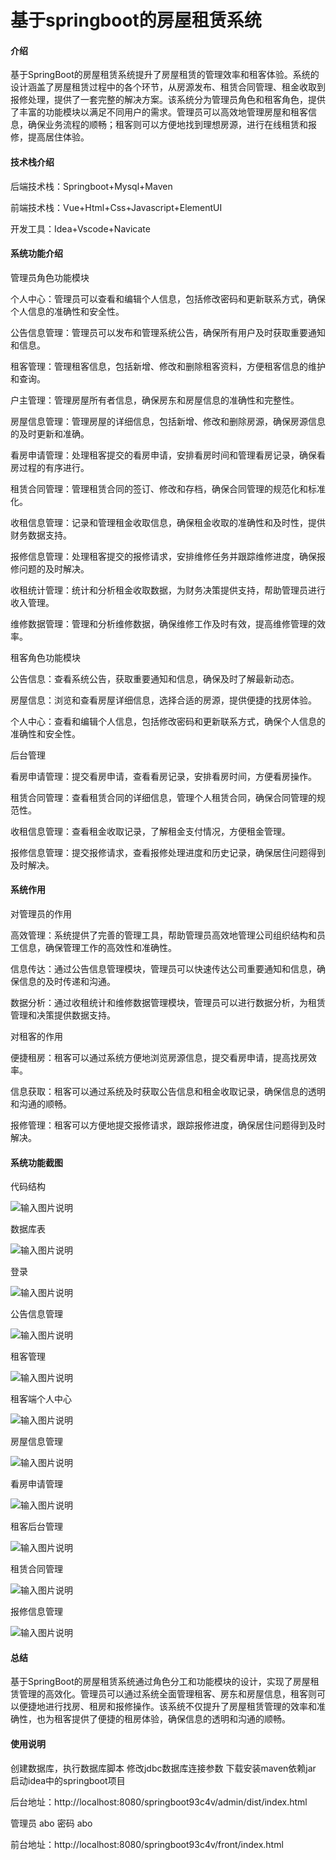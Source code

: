 # 基于springboot的房屋租赁系统

#### 介绍

基于SpringBoot的房屋租赁系统提升了房屋租赁的管理效率和租客体验。系统的设计涵盖了房屋租赁过程中的各个环节，从房源发布、租赁合同管理、租金收取到报修处理，提供了一套完整的解决方案。该系统分为管理员角色和租客角色，提供了丰富的功能模块以满足不同用户的需求。管理员可以高效地管理房屋和租客信息，确保业务流程的顺畅；租客则可以方便地找到理想房源，进行在线租赁和报修，提高居住体验。

#### 技术栈介绍

后端技术栈：Springboot+Mysql+Maven

前端技术栈：Vue+Html+Css+Javascript+ElementUI

开发工具：Idea+Vscode+Navicate


#### 系统功能介绍

管理员角色功能模块

个人中心：管理员可以查看和编辑个人信息，包括修改密码和更新联系方式，确保个人信息的准确性和安全性。

公告信息管理：管理员可以发布和管理系统公告，确保所有用户及时获取重要通知和信息。

租客管理：管理租客信息，包括新增、修改和删除租客资料，方便租客信息的维护和查询。

户主管理：管理房屋所有者信息，确保房东和房屋信息的准确性和完整性。

房屋信息管理：管理房屋的详细信息，包括新增、修改和删除房源，确保房源信息的及时更新和准确。

看房申请管理：处理租客提交的看房申请，安排看房时间和管理看房记录，确保看房过程的有序进行。

租赁合同管理：管理租赁合同的签订、修改和存档，确保合同管理的规范化和标准化。

收租信息管理：记录和管理租金收取信息，确保租金收取的准确性和及时性，提供财务数据支持。

报修信息管理：处理租客提交的报修请求，安排维修任务并跟踪维修进度，确保报修问题的及时解决。

收租统计管理：统计和分析租金收取数据，为财务决策提供支持，帮助管理员进行收入管理。

维修数据管理：管理和分析维修数据，确保维修工作及时有效，提高维修管理的效率。

租客角色功能模块

公告信息：查看系统公告，获取重要通知和信息，确保及时了解最新动态。

房屋信息：浏览和查看房屋详细信息，选择合适的房源，提供便捷的找房体验。

个人中心：查看和编辑个人信息，包括修改密码和更新联系方式，确保个人信息的准确性和安全性。

后台管理

看房申请管理：提交看房申请，查看看房记录，安排看房时间，方便看房操作。

租赁合同管理：查看租赁合同的详细信息，管理个人租赁合同，确保合同管理的规范性。

收租信息管理：查看租金收取记录，了解租金支付情况，方便租金管理。

报修信息管理：提交报修请求，查看报修处理进度和历史记录，确保居住问题得到及时解决。

#### 系统作用

对管理员的作用

高效管理：系统提供了完善的管理工具，帮助管理员高效地管理公司组织结构和员工信息，确保管理工作的高效性和准确性。

信息传达：通过公告信息管理模块，管理员可以快速传达公司重要通知和信息，确保信息的及时传递和沟通。

数据分析：通过收租统计和维修数据管理模块，管理员可以进行数据分析，为租赁管理和决策提供数据支持。

对租客的作用

便捷租房：租客可以通过系统方便地浏览房源信息，提交看房申请，提高找房效率。

信息获取：租客可以通过系统及时获取公告信息和租金收取记录，确保信息的透明和沟通的顺畅。

报修管理：租客可以方便地提交报修请求，跟踪报修进度，确保居住问题得到及时解决。

#### 系统功能截图

代码结构

![输入图片说明](images/9e52e339bf0fd8f970d1ab8d80a741b.png)

数据库表

![输入图片说明](images/2e8cd40348e3394ee543739e227e574.png)

登录

![输入图片说明](images/b5f9befdc7418b0070264e92ea93014.png)

公告信息管理

![输入图片说明](images/f29f7606382fcfe6590cb50e517d1a1.png)

租客管理

![输入图片说明](images/e5be138923cee8252daa02768bb7fe5.png)

租客端个人中心

![输入图片说明](images/207cebdf6a1bc99212053a69b0c963f.png)

房屋信息管理

![输入图片说明](images/1de9270e3afe4a584484f286f8c285b.png)

看房申请管理

![输入图片说明](images/75b00b7b95ef6d4d3004bbd37ddb81a.png)

租客后台管理

![输入图片说明](images/518da816cf1c3504dd89ebafb32c87f.png)

租赁合同管理

![输入图片说明](images/378e6d084e03de003d2e8727031a991.png)

报修信息管理

![输入图片说明](images/0d461afe52698199690771aed6b395d.png)

#### 总结

基于SpringBoot的房屋租赁系统通过角色分工和功能模块的设计，实现了房屋租赁管理的高效化。管理员可以通过系统全面管理租客、房东和房屋信息，租客则可以便捷地进行找房、租房和报修操作。该系统不仅提升了房屋租赁管理的效率和准确性，也为租客提供了便捷的租房体验，确保信息的透明和沟通的顺畅。

#### 使用说明

创建数据库，执行数据库脚本 修改jdbc数据库连接参数 下载安装maven依赖jar 启动idea中的springboot项目

后台地址：http://localhost:8080/springboot93c4v/admin/dist/index.html

管理员  abo 密码 abo

前台地址：http://localhost:8080/springboot93c4v/front/index.html



